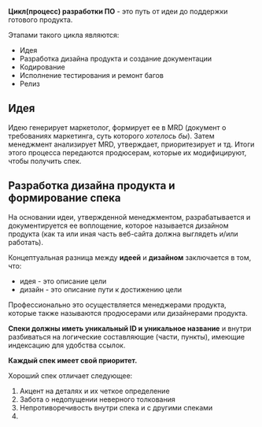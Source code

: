 **Цикл(процесс) разработки ПО** - это путь от идеи до поддержки готового продукта.

Этапами такого цикла являются:
* Идея
* Разработка дизайна продукта и создание документации
* Кодирование
* Исполнение тестирования и ремонт багов
* Релиз

## Идея
Идею генерирует маркетолог, формирует ее в MRD (документ о требованиях маркетинга, суть которого *хотелось бы*). Затем  менеджмент анализирует MRD, утверждает, приоритезирует и тд. Итоги этого процесса передаются продюсерам, которые их модифицируют, чтобы получить спек.

## Разработка дизайна продукта и формирование спека
На основании идеи, утвержденной менеджментом, разрабатывается и документируется ее воплощение, которое называется дизайном продукта (как та или иная часть веб-сайта должна выглядеть и/или работать).  

Концептуальная разница между **идеей** и **дизайном** заключается в том, что:
* идея - это описание цели
* дизайн - это описание пути к достижению цели

Профессионально это осуществляется менеджерами продукта, которые также называются продюсерами или дизайнерами продукта.

**Спеки должны иметь уникальный ID и уникальное название** и внутри разбиваться на логические составляющие (части, пункты), имеющие индексацию для удобства ссылок.

**Каждый спек имеет свой приоритет.**

Хороший спек отличает следующее:
1. Акцент на деталях и их четкое определение
2. Забота о недопущении неверного толкования
3. Непротиворечивость внутри спека и с другими спеками
4. 
